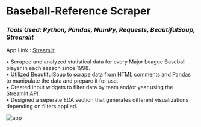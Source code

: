 # Baseball-Reference Scraper
### *Tools Used: Python, Pandas, NumPy, Requests, BeautifulSoup, Streamlit*

App Link : [Streamlit](https://mlb-eda.streamlit.app/)

• Scraped and analyzed statistical data for every Major League Baseball player in each season since 1998. <br>
• Utilized BeautifulSoup to scrape data from HTML comments and Pandas to manipulate the data
and prepare it for use.<br>
• Created input widgets to filter data by team and/or year using the Streamlit API.<br>
• Designed a seperate EDA section that generates different visualizations depending on filters applied.

![app](https://drive.google.com/file/d/15fOH61-RY1Z56ax9i4d1ZWK3cRLK87a-/view?usp=sharing)
